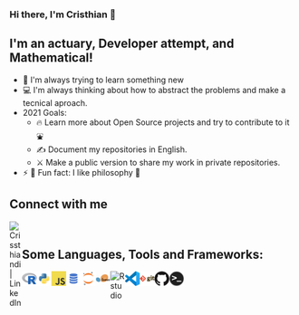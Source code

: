 <!--
**crissthiandi/crissthiandi** is a ✨ _special_ ✨ repository because its `README.md` (this file) appears on your GitHub profile.

Here are some ideas to get you started:

- 🔭 I’m currently working on ...
- 🌱 I’m currently learning ...
- 👯 I’m looking to collaborate on ...
- 🤔 I’m looking for help with ...
- 💬 Ask me about ...
- 📫 How to reach me: ...
- 😄 Pronouns: ...
- ⚡ Fun fact: ...
-->

### Hi there, I'm Cristhian 👋

## I'm an actuary, Developer attempt, and Mathematical!

- 🐣 I'm always trying to learn something new
- 💻 I'm always thinking about how to abstract the problems and make a tecnical aproach.
-  2021 Goals:
    - 🔥 Learn more about Open Source projects and try to contribute to it ⛲
    - ✍️ Document my repositories in English.
    - ⚔️ Make a public version to share my work in private repositories.
- ⚡️ 🔭 Fun fact: I like philosophy 💛
  
## Connect with me

[<img align="left" alt="Crissthiandi | LinkedIn" width="22px" src="https://cdn.jsdelivr.net/npm/simple-icons@v3/icons/linkedin.svg" />][linkedin]
<br>

## Some Languages, Tools and Frameworks:

<img align="left" alt="R" width="26px" src="https://raw.githubusercontent.com/github/explore/main/topics/r/r.png" />
<img align="left" alt="Python" width="26px" src="https://raw.githubusercontent.com/github/explore/main/topics/python/python.png" />
<img align="left" alt="JavaScript" width="26px" src="https://raw.githubusercontent.com/github/explore/main/topics/javascript/javascript.png" />
<img align="left" alt="SQL" width="26px" src="https://raw.githubusercontent.com/github/explore/main/topics/sql/sql.png" />
<img align="left" alt="Jupyter Notebook" width="26px" src="https://raw.githubusercontent.com/github/explore/main/topics/jupyter-notebook/jupyter-notebook.png" />
<img align="left" alt="Scikit Learn" width="26px" src="https://raw.githubusercontent.com/github/explore/main/topics/scikit-learn/scikit-learn.png" />

<img align="left" alt="Rstudio" width="26px" src="https://avatars0.githubusercontent.com/u/513560?s=200&v=4" />
<img align="left" alt="Visual Studio Code" width="26px" src="https://raw.githubusercontent.com/github/explore/main/topics/visual-studio-code/visual-studio-code.png" />
<img align="left" alt="Git" width="26px" src="https://raw.githubusercontent.com/github/explore/80688e429a7d4ef2fca1e82350fe8e3517d3494d/topics/git/git.png" />
<img align="left" alt="Github" width="26px" src="https://raw.githubusercontent.com/github/explore/78df643247d429f6cc873026c0622819ad797942/topics/github/github.png" />
<img align="left" alt="Terminal" width="26px" src="https://raw.githubusercontent.com/github/explore/78df643247d429f6cc873026c0622819ad797942/topics/terminal/terminal.png" />


<br>
 

 
<!-- Abbreviationss -->
[linkedin]: https://www.linkedin.com/in/crissthiandi/
